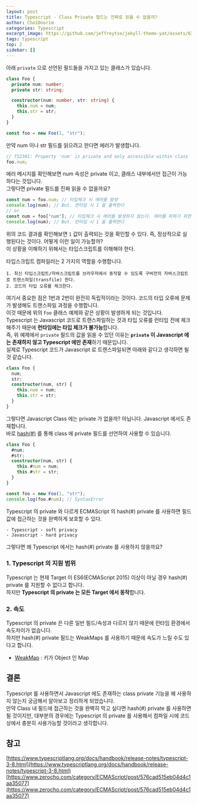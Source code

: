 ```yaml
---
layout: post
title: Typescript - Class Private 필드는 진짜로 읽을 수 없을까?
author: ChoiDoorim
categories: Typescript
excerpt_image: https://github.com/jeffreytse/jekyll-theme-yat/assets/63203480/c8005a08-14d1-49ff-9b13-f4fb5c0cc358
tags: typescript
top: 2
sidebar: []
---
```


아래 `private` 으로 선언된 필드들을 가지고 있는 클래스가 있습니다.

```typescript
class Foo {
  private num: number;
  private str: string;

  constructor(num: number, str: string) {
    this.num = num;
    this.str = str;
  }
}

const foo = new Foo(1, "str");
```

만약 num 이나 str 필드를 읽으려고 한다면 에러가 발생합니다.

```typescript
// TS2341: Property 'num' is private and only accessible within class 'Foo'.
foo.num;
```

에러 메시지를 확인해보면 num 속성은 private 이고, 클래스 내부에서만 접근이 가능하다는 것입니다.  
그렇다면 private 필드를 진짜 읽을 수 없을까요?

```typescript
const num = foo.num; // 타입체크 시 에러를 발생
console.log(num); // But. 런타임 시 1 을 출력한다
// or
const num = foo["num"]; // 타입체크 시 에러를 발생하지 않는다. 에러를 피하기 위한 방법
console.log(num); // But. 런타임 시 1 을 출력한다
```

위의 코드 결과를 확인해보면 `1` 값이 출력되는 것을 확인할 수 있다. 즉, 정상적으로 실행된다는 것이다. 어떻게 이런 일이 가능할까?  
이 상황을 이해하기 위해서는 타입스크립트를 이해해야 한다.

타입스크립트 컴파일러는 2 가지의 역할을 수행합니다.

```
1. 최신 타입스크립트/자바스크립트를 브라우저에서 동작할 수 있도록 구버전의 자바스크립트로 트랜스파일(transfile) 한다.
2. 코드의 타입 오류를 체크한다.
```

여기서 중요한 점은 1번과 2번이 완전히 독립적이라는 것이다. 코드의 타입 오류에 문제가 발생해도 트랜스파일 과정을 수행합니다.  
이것 때문에 위의 `Foo` 클래스 예제와 같은 상황이 발생하게 되는 것입니다.  
Typescript 는 Javascript 코드로 트랜스파일하는 것과 타입 오류를 런타임 전에 체크해주기 때문에 **런타임에는 타입 체크가 불가능**합니다.  
즉, 위 예제에서 `private` 필드의 값을 읽을 수 있던 이유는 **`private` 이 Javascript 에는 존재하지 않고 Typescript 에만 존재**하기 때문입니다.  
실제로 Typescript 코드가 Javascript 로 트랜스파일되면 아래와 같다고 생각하면 될 것 같습니다.

```typescript
class Foo {
  num;
  str;
  constructor(num, str) {
    this.num = num;
    this.str = str;
  }
}
```

그렇다면 Javascript Class 에는 private 가 없을까? 아닙니다. Javascript 에서도 존재합니다.  
바로 [hash(#)](https://developer.mozilla.org/ko/docs/Web/JavaScript/Reference/Classes/Private_class_fields) 를 통해 class 에 private 필드를 선언하여 사용할 수 있습니다.

```typescript
class Foo {
  #num;
  #str;
  constructor(num, str) {
    this.#num = num;
    this.#str = str;
  }
}

const foo = new Foo(1, "str");
console.log(foo.#num); // SyntaxError
```

Typescript 의 private 와 다르게 ECMAScript 의 hash(#) private 를 사용하면 필드 값에 접근하는 것을 완벽하게 보호할 수 있다.

```
- Typescript - soft privacy
- Javascript - hard privacy
```

그렇다면 왜 Typescript 에서는 hash(#) private 를 사용하지 않을까요?

### 1\. Typescript 의 지원 범위

Typescript 는 현재 Target 이 ES6(ECMAScript 2015) 이상이 아닐 경우 hash(#) private 를 지원할 수 없다고 합니다.  
하지만 **Typescript 의 private 는 모든 Target 에서 동작**합니다.

### 2\. 속도

Typescript 의 private 은 다른 일반 필드/속성과 다르지 않기 때문에 런타임 환경에서 속도차이가 없습니다.  
하지만 hash(#) private 필드는 WeakMaps 를 사용하기 때문에 속도가 느릴 수도 있다고 합니다.

- [WeakMap](https://www.zerocho.com/category/ECMAScript/post/576cad515eb04d4c1aa35077) : 키가 Object 인 Map

## 결론

Typescript 를 사용하면서 Javascript 에도 존재하는 class private 기능을 왜 사용하지 않는지 궁금해서 알아보고 정리하게 되었습니다.  
만약 Class 내 필드에 접근하는 것을 완벽히 막고 싶다면 hash(#) private 를 사용하면 될 것이지만, 대부분의 경우에는 Typescript 의 private 를 사용해서 컴파일 시에 코드 상에서 충분히 사용가능할 것이라고 생각합니다.

## 참고

[https://www.typescriptlang.org/docs/handbook/release-notes/typescript-3-8.html](https://www.typescriptlang.org/docs/handbook/release-notes/typescript-3-8.html)  
[https://www.zerocho.com/category/ECMAScript/post/576cad515eb04d4c1aa35077](https://www.zerocho.com/category/ECMAScript/post/576cad515eb04d4c1aa35077)

